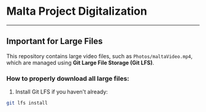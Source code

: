 # Malta Project Digitalization


---

## Important for Large Files

This repository contains large video files, such as `Photos/maltaVideo.mp4`, which are managed using **Git Large File Storage (Git LFS)**.

### How to properly download all large files:

1. Install Git LFS if you haven't already:

```bash
git lfs install
